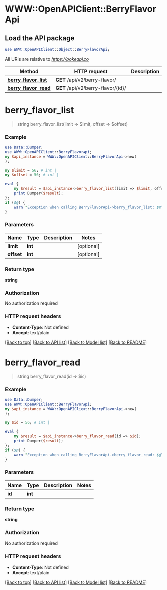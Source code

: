 # WWW::OpenAPIClient::BerryFlavorApi

## Load the API package
```perl
use WWW::OpenAPIClient::Object::BerryFlavorApi;
```

All URIs are relative to *https://pokeapi.co*

Method | HTTP request | Description
------------- | ------------- | -------------
[**berry_flavor_list**](BerryFlavorApi.md#berry_flavor_list) | **GET** /api/v2/berry-flavor/ | 
[**berry_flavor_read**](BerryFlavorApi.md#berry_flavor_read) | **GET** /api/v2/berry-flavor/{id}/ | 


# **berry_flavor_list**
> string berry_flavor_list(limit => $limit, offset => $offset)



### Example
```perl
use Data::Dumper;
use WWW::OpenAPIClient::BerryFlavorApi;
my $api_instance = WWW::OpenAPIClient::BerryFlavorApi->new(
);

my $limit = 56; # int | 
my $offset = 56; # int | 

eval {
    my $result = $api_instance->berry_flavor_list(limit => $limit, offset => $offset);
    print Dumper($result);
};
if ($@) {
    warn "Exception when calling BerryFlavorApi->berry_flavor_list: $@\n";
}
```

### Parameters

Name | Type | Description  | Notes
------------- | ------------- | ------------- | -------------
 **limit** | **int**|  | [optional] 
 **offset** | **int**|  | [optional] 

### Return type

**string**

### Authorization

No authorization required

### HTTP request headers

 - **Content-Type**: Not defined
 - **Accept**: text/plain

[[Back to top]](#) [[Back to API list]](../README.md#documentation-for-api-endpoints) [[Back to Model list]](../README.md#documentation-for-models) [[Back to README]](../README.md)

# **berry_flavor_read**
> string berry_flavor_read(id => $id)



### Example
```perl
use Data::Dumper;
use WWW::OpenAPIClient::BerryFlavorApi;
my $api_instance = WWW::OpenAPIClient::BerryFlavorApi->new(
);

my $id = 56; # int | 

eval {
    my $result = $api_instance->berry_flavor_read(id => $id);
    print Dumper($result);
};
if ($@) {
    warn "Exception when calling BerryFlavorApi->berry_flavor_read: $@\n";
}
```

### Parameters

Name | Type | Description  | Notes
------------- | ------------- | ------------- | -------------
 **id** | **int**|  | 

### Return type

**string**

### Authorization

No authorization required

### HTTP request headers

 - **Content-Type**: Not defined
 - **Accept**: text/plain

[[Back to top]](#) [[Back to API list]](../README.md#documentation-for-api-endpoints) [[Back to Model list]](../README.md#documentation-for-models) [[Back to README]](../README.md)


